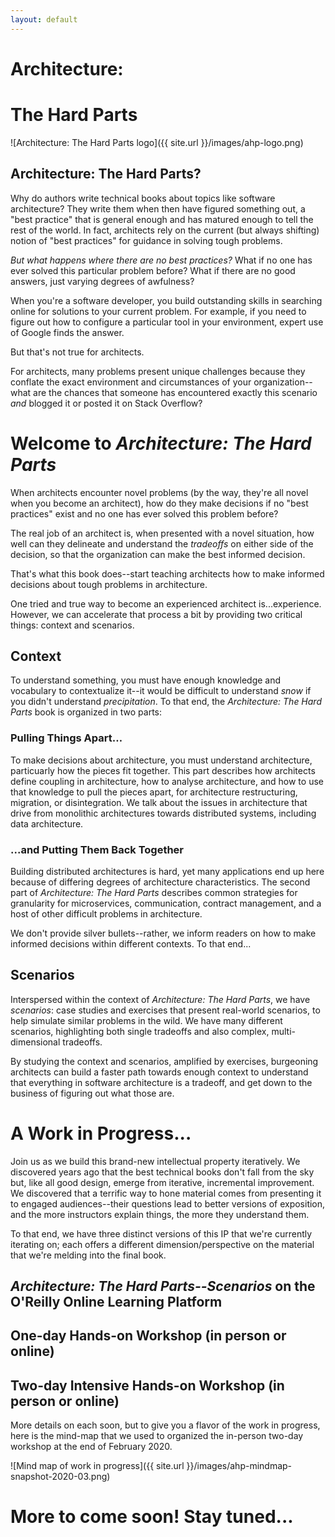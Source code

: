```yaml
---
layout: default
---
```


# Architecture:
# The Hard Parts

![Architecture: The Hard Parts logo]({{ site.url }}/images/ahp-logo.png)


## Architecture: The Hard Parts?

Why do authors write technical books about topics like software architecture? They write them when then have figured something out, a "best practice" that is general enough and has matured enough to tell the rest of the world. In fact, architects rely on the current (but always shifting) notion of "best practices" for guidance in solving tough problems.

_But what happens where there are no best practices?_ What if no one has ever solved this particular problem before? What if there are no good answers, just varying degrees of awfulness?


When you're a software developer, you build outstanding skills in searching online for solutions to your current problem. For example, if you need to figure out how to configure a particular tool in your environment, expert use of Google finds the answer. 

But that's not true for architects.

For architects, many problems present unique challenges because they conflate the exact environment and circumstances of your organization--what are the chances that someone has encountered exactly this scenario _and_ blogged it or posted it on Stack Overflow?

# Welcome to _Architecture: The Hard Parts_

When architects encounter novel problems (by the way, they're all novel when you become an architect), how do they make decisions if no "best practices" exist and no one has ever solved this problem before?

The real job of an architect is, when presented with a novel situation, how well can they delineate and understand the _tradeoffs_ on either side of the decision, so that the organization can make the best informed decision. 

That's what this book does--start teaching architects how to make informed decisions about tough problems in architecture.

One tried and true way to become an experienced architect is...experience. However, we can accelerate that process a bit by providing two critical things: context and scenarios.

## Context
To understand something, you must have enough knowledge and vocabulary to contextualize it--it would be difficult to understand _snow_ if you didn't understand _precipitation_. To that end, the _Architecture: The Hard Parts_ book is organized in two parts: 

### Pulling Things Apart…
To make decisions about architecture, you must understand architecture, particuarly how the pieces fit together. This part describes how architects define coupling in architecture, how to analyse architecture, and how to use that knowledge to pull the pieces apart, for architecture restructuring, migration, or disintegration. We talk about the issues in architecture that drive from monolithic architectures towards distributed systems, including data architecture.

### ...and Putting Them Back Together
Building distributed architectures is hard, yet many applications end up here because of differing degrees of architecture characteristics. The second part of _Architecture: The Hard Parts_ describes common strategies for granularity for microservices, communication, contract management, and a host of other difficult problems in architecture. 

We don't provide silver bullets--rather, we inform readers on how to make informed decisions within different contexts. To that end...

## Scenarios

Interspersed within the context of _Architecture: The Hard Parts_, we have _scenarios_: case studies and exercises that present real-world scenarios, to help simulate similar problems in the wild. We have many different scenarios, highlighting both single tradeoffs and also complex, multi-dimensional tradeoffs. 

By studying the context and scenarios, amplified by  exercises, burgeoning architects can build a faster path towards enough context to understand that everything in software architecture is a tradeoff, and get down to the business of figuring out what those are.

# A Work in Progress...

Join us as we build this brand-new intellectual property iteratively. We discovered years ago that the best technical books don't fall from the sky but, like all good design, emerge from iterative, incremental improvement. We discovered that a terrific way to hone material comes from presenting it to engaged audiences--their questions lead to better versions of exposition, and the more instructors explain things, the more they understand them.

To that end, we have three distinct versions of this IP that we're currently iterating on; each offers a different dimension/perspective on the material that we're melding into the final book.

## _Architecture: The Hard Parts--Scenarios_ on the O'Reilly Online Learning Platform

## One-day Hands-on Workshop (in person or online)

## Two-day Intensive Hands-on Workshop (in person or online)

More details on each soon, but to give you a flavor of the work in progress, here is the mind-map that we used to organized the in-person two-day workshop at the end of February 2020.

![Mind map of work in progress]({{ site.url }}/images/ahp-mindmap-snapshot-2020-03.png)

# More to come soon! Stay tuned...
